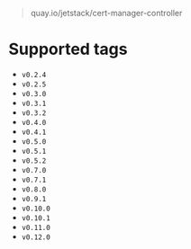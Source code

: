 > quay.io/jetstack/cert-manager-controller

# Supported tags
- `v0.2.4`
- `v0.2.5`
- `v0.3.0`
- `v0.3.1`
- `v0.3.2`
- `v0.4.0`
- `v0.4.1`
- `v0.5.0`
- `v0.5.1`
- `v0.5.2`
- `v0.7.0`
- `v0.7.1`
- `v0.8.0`
- `v0.9.1`
- `v0.10.0`
- `v0.10.1`
- `v0.11.0`
- `v0.12.0`